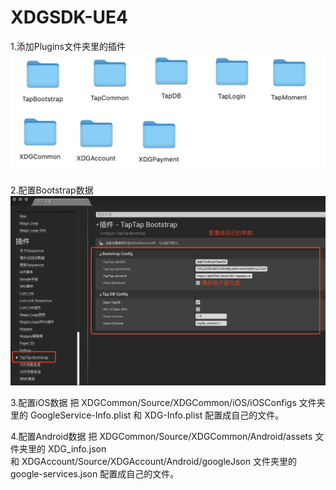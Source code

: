 # XDGSDK-UE4

1.添加Plugins文件夹里的插件
![plugins](./image/plugins.png)

2.配置Bootstrap数据
![boot](./image/boot.png)


3.配置iOS数据
把 XDGCommon/Source/XDGCommon/iOS/iOSConfigs 文件夹里的 GoogleService-Info.plist 和 XDG-Info.plist 配置成自己的文件。


4.配置Android数据
把 XDGCommon/Source/XDGCommon/Android/assets 文件夹里的  XDG_info.json  
和 XDGAccount/Source/XDGAccount/Android/googleJson 文件夹里的 google-services.json 配置成自己的文件。


